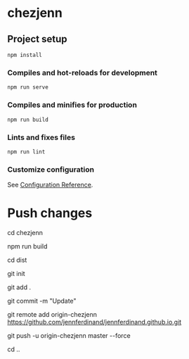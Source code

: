 # chezjenn

## Project setup
```
npm install
```

### Compiles and hot-reloads for development
```
npm run serve
```

### Compiles and minifies for production
```
npm run build
```

### Lints and fixes files
```
npm run lint
```

### Customize configuration
See [Configuration Reference](https://cli.vuejs.org/config/).



# Push changes

cd chezjenn

npm run build

cd dist

git init

git add .

git commit -m "Update"

git remote add origin-chezjenn https://github.com/jennferdinand/jennferdinand.github.io.git

git push -u origin-chezjenn master --force

cd ..